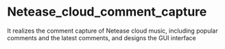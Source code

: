 # Netease_cloud_comment_capture
It realizes the comment capture of Netease cloud music, including popular comments and the latest comments, and designs the GUI interface

